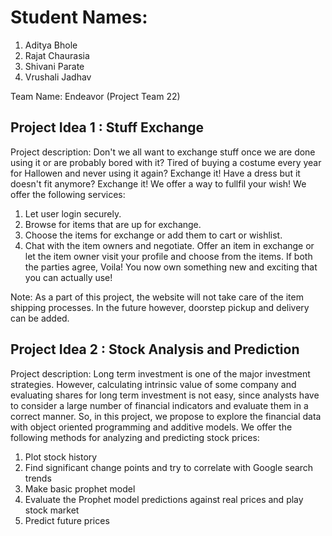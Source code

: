 # Student Names:
1) Aditya Bhole
2) Rajat Chaurasia
3) Shivani Parate
4) Vrushali Jadhav

Team Name: Endeavor (Project Team 22)

## Project Idea 1 : Stuff Exchange

Project description:
Don't we all want to exchange stuff once we are done using it or are probably bored with it?
Tired of buying a costume every year for Hallowen and never using it again? Exchange it!
Have a dress but it doesn't fit anymore? Exchange it!
We offer a way to fullfil your wish!
We offer the following services:
1) Let user login securely.
2) Browse for items that are up for exchange.
3) Choose the items for exchange or add them to cart or wishlist.
4) Chat with the item owners and negotiate. Offer an item in exchange or let the item owner visit your profile and choose from the items.
If both the parties agree, Voila!
You now own something new and exciting that you can actually use!

Note: As a part of this project, the website will not take care of the item shipping processes. In the future however, doorstep pickup and delivery can be added.


## Project Idea 2 : Stock Analysis and Prediction
Project description:
Long term investment is one of the major investment strategies. However, calculating intrinsic value of some company and evaluating shares for long term investment is not easy, since analysts have to consider a large number of financial indicators and evaluate them in a correct manner.
So, in this project, we propose to explore the financial data with object oriented programming and additive models.
We offer the following methods for analyzing and predicting stock prices:
1. Plot stock history
2. Find significant change points and try to correlate with Google search trends
3. Make basic prophet model
4. Evaluate the Prophet model predictions against real prices and play stock market
5. Predict future prices
